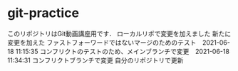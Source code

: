 # git-practice
このリポジトリはGit動画講座用です．
ローカルリポで変更を加えました
新たに変更を加えた
ファストフォーワードではないマージのためのテスト　2021-06-18 11:15:35
コンフリクトのテストのため、メインブランチで変更　2021-06-18 11:34:31
コンフリクトブランチで変更
自分のリポジトリで更新